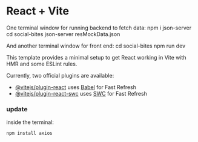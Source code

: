 # React + Vite

One terminal window for running backend to fetch data:
npm i json-server
cd social-bites
json-server resMockData.json

And another terminal window for front end:
cd social-bites
npm run dev

This template provides a minimal setup to get React working in Vite with HMR and some ESLint rules.

Currently, two official plugins are available:

- [@vitejs/plugin-react](https://github.com/vitejs/vite-plugin-react/blob/main/packages/plugin-react/README.md) uses [Babel](https://babeljs.io/) for Fast Refresh
- [@vitejs/plugin-react-swc](https://github.com/vitejs/vite-plugin-react-swc) uses [SWC](https://swc.rs/) for Fast Refresh

### update
inside the terminal:
```
npm install axios
```
